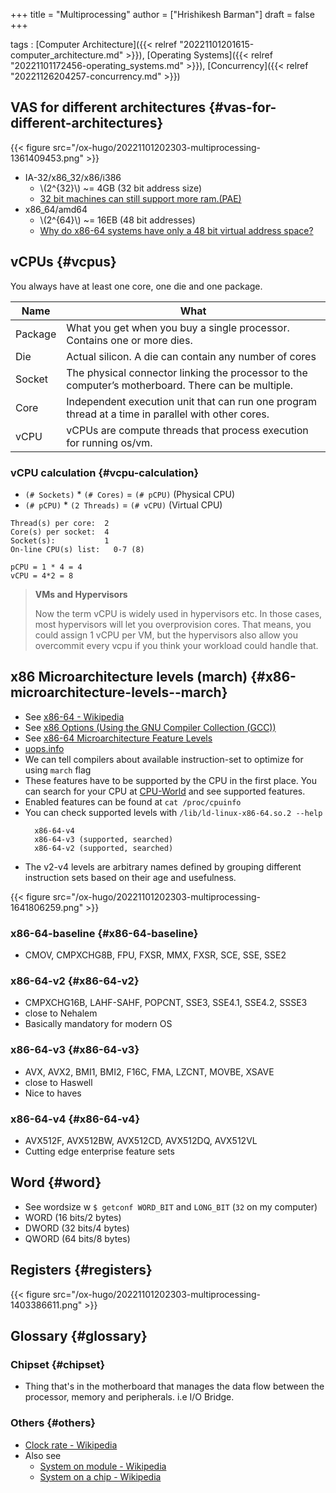 +++
title = "Multiprocessing"
author = ["Hrishikesh Barman"]
draft = false
+++

tags
: [Computer Architecture]({{< relref "20221101201615-computer_architecture.md" >}}), [Operating Systems]({{< relref "20221101172456-operating_systems.md" >}}), [Concurrency]({{< relref "20221126204257-concurrency.md" >}})


## VAS for different architectures {#vas-for-different-architectures}

{{< figure src="/ox-hugo/20221101202303-multiprocessing-1361409453.png" >}}

-   IA-32/x86_32/x86/i386
    -   \\(2^{32}\\) ~= 4GB (32 bit address size)
    -   [32 bit machines can still support more ram.(PAE)](https://en.wikipedia.org/wiki/Physical_Address_Extension)
-   x86_64/amd64
    -   \\(2^{64}\\) ~= 16EB (48 bit addresses)
    -   [Why do x86-64 systems have only a 48 bit virtual address space?](https://stackoverflow.com/questions/6716946/why-do-x86-64-systems-have-only-a-48-bit-virtual-address-space)


## vCPUs {#vcpus}

You always have at least one core, one die and one package.

| Name    | What                                                                                               |
|---------|----------------------------------------------------------------------------------------------------|
| Package | What you get when you buy a single processor. Contains one or more dies.                           |
| Die     | Actual silicon. A die can contain any number of cores                                              |
| Socket  | The physical connector linking the processor to the computer’s motherboard. There can be multiple. |
| Core    | Independent execution unit that can run one program thread at a time in parallel with other cores. |
| vCPU    | vCPUs are compute threads that process execution for running os/vm.                                |


### vCPU calculation {#vcpu-calculation}

-   `(# Sockets)` \* `(# Cores)` = `(# pCPU)` (Physical CPU)
-   `(# pCPU)` \* `(2 Threads)` = `(# vCPU)` (Virtual CPU)

<!--listend-->

```text
Thread(s) per core:  2
Core(s) per socket:  4
Socket(s):           1
On-line CPU(s) list:   0-7 (8)

pCPU = 1 * 4 = 4
vCPU = 4*2 = 8
```

<div class="book-hint warning small-text">

> **VMs and Hypervisors**
>
> Now the term vCPU is widely used in hypervisors etc. In those cases, most hypervisors will let you overprovision cores. That means, you could assign 1 vCPU per VM, but the hypervisors also allow you overcommit every vcpu if you think your workload could handle that.
</div>


## x86 Microarchitecture levels (march) {#x86-microarchitecture-levels--march}

-   See [x86-64 - Wikipedia](https://en.wikipedia.org/wiki/X86-64#Microarchitecture_levels)
-   See [x86 Options (Using the GNU Compiler Collection (GCC))](https://gcc.gnu.org/onlinedocs/gcc/x86-Options.html)
-   See [x86-64 Microarchitecture Feature Levels](https://www.phoronix.com/news/GCC-11-x86-64-Feature-Levels)
-   [uops.info](https://uops.info/)
-   We can tell compilers about available instruction-set to optimize for using `march` flag
-   These features have to be supported by the CPU in the first place. You can search for your CPU at [CPU-World](https://www.cpu-world.com) and see supported features.
-   Enabled features can be found at `cat /proc/cpuinfo`
-   You can check supported levels with `/lib/ld-linux-x86-64.so.2 --help`
    ```shell
      x86-64-v4
      x86-64-v3 (supported, searched)
      x86-64-v2 (supported, searched)
    ```
-   The v2-v4 levels are arbitrary names defined by grouping different instruction sets based on their age and usefulness.

{{< figure src="/ox-hugo/20221101202303-multiprocessing-1641806259.png" >}}


### x86-64-baseline {#x86-64-baseline}

-   CMOV, CMPXCHG8B, FPU, FXSR, MMX, FXSR, SCE, SSE, SSE2


### x86-64-v2 {#x86-64-v2}

-   CMPXCHG16B, LAHF-SAHF, POPCNT, SSE3, SSE4.1, SSE4.2, SSSE3
-   close to Nehalem
-   Basically mandatory for modern OS


### x86-64-v3 {#x86-64-v3}

-   AVX, AVX2, BMI1, BMI2, F16C, FMA, LZCNT, MOVBE, XSAVE
-   close to Haswell
-   Nice to haves


### x86-64-v4 {#x86-64-v4}

-   AVX512F, AVX512BW, AVX512CD, AVX512DQ, AVX512VL
-   Cutting edge enterprise feature sets


## Word {#word}

-   See wordsize w `$ getconf WORD_BIT` and `LONG_BIT` (`32` on my computer)
-   WORD (16 bits/2 bytes)
-   DWORD (32 bits/4 bytes)
-   QWORD (64 bits/8 bytes)


## Registers {#registers}

{{< figure src="/ox-hugo/20221101202303-multiprocessing-1403386611.png" >}}


## Glossary {#glossary}


### Chipset {#chipset}

-   Thing that's in the motherboard that manages the data flow between the processor, memory and peripherals. i.e I/O Bridge.


### Others {#others}

-   [Clock rate - Wikipedia](https://en.wikipedia.org/wiki/Clock_rate)
-   Also see
    -   [System on module - Wikipedia](https://en.wikipedia.org/wiki/System_on_module)
    -   [System on a chip - Wikipedia](https://en.wikipedia.org/wiki/System_on_a_chip)

